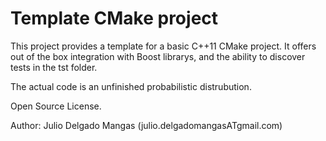Template CMake project
======================

This project provides a template for a basic C++11 CMake project. It offers out of the box integration with Boost librarys, and the ability to discover tests in the tst folder.

The actual code is an unfinished probabilistic distrubution.

Open Source License.

Author: Julio Delgado Mangas (julio.delgadomangasATgmail.com)

